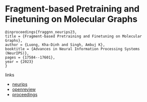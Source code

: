 # Fragment-based Pretraining and Finetuning on Molecular Graphs

```
@inproceedings{fraggnn_neurips23,
title = {Fragment-based Pretraining and Finetuning on Molecular Graphs},
author = {Luong, Kha-Dinh and Singh, Ambuj K},
booktitle = {Advances in Neural Information Processing Systems (NeurIPS)},
pages = {17584--17601},
year = {2023}
}
```

links
- [neurips](https://nips.cc/Conferences/2023/Schedule?showEvent=72723)
- [openreview](https://openreview.net/forum?id=77Nq1KjmLl)
- [proceedings](https://papers.nips.cc//paper_files/paper/2023/hash/38ec60a949c3538e5cbb337b1b386dcf-Abstract-Conference.html)

